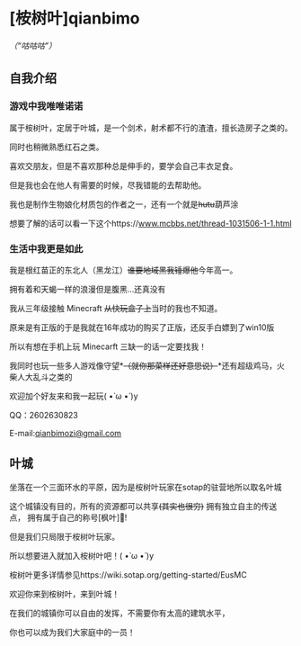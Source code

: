 # **[桉树叶]qianbimo**

###### *（“咕咕咕”）*

## 自我介绍


### 游戏中我唯唯诺诺



属于桉树叶，定居于叶城，是一个剑术，射术都不行的渣渣，擅长造房子之类的。

同时也稍微熟悉红石之类。



喜欢交朋友，但是不喜欢那种总是伸手的，要学会自己丰衣足食。

但是我也会在他人有需要的时候，尽我错能的去帮助他。



我也是制作生物娘化材质包的作者之一，还有一个就是~~hutu~~葫芦涂

想要了解的话可以看一下这个https://www.mcbbs.net/thread-1031506-1-1.html



### 生活中我更是如此



我是根红苗正的东北人（黑龙江）~~谁要地域黑我锤爆他~~今年高一。

拥有着和天蝎一样的浪漫但是腹黑...还真没有



我从三年级接触 Minecraft ~~从快玩盒子上~~当时的我也不知道。

原来是有正版的于是我就在16年成功的购买了正版，还反手白嫖到了win10版

所以有想在手机上玩 Minecarft 三缺一的话一定要找我！



我同时也玩一些多人游戏像守望*~~（就你那菜样还好意思说）~~*还有超级鸡马，火柴人大乱斗之类的

欢迎加个好友来和我一起玩( •̀ ω •́ )y

QQ：2602630823

E-mail:qianbimozi@gmail.com



## 叶城



坐落在一个三面环水的平原，因为是桉树叶玩家在sotap的驻营地所以取名叶城

这个城镇没有目的，所有的资源都可以共享~~(其实也很穷)~~
拥有独立自主的传送点，
拥有属于自己的称号[枫叶]🍁!


但是我们只局限于桉树叶玩家。

所以想要进入就加入桉树叶吧！( •̀ ω •́ )y

桉树叶更多详情参见https://wiki.sotap.org/getting-started/EusMC


欢迎你来到桉树叶，来到叶城！



在我们的城镇你可以自由的发挥，不需要你有太高的建筑水平，

你也可以成为我们大家庭中的一员！

